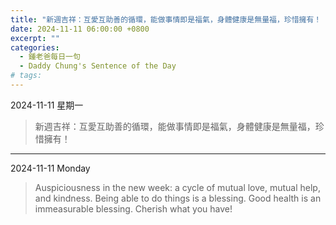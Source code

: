 ```yaml
---
title: "新週吉祥：互愛互助善的循環，能做事情即是福氣，身體健康是無量福，珍惜擁有！ <br> Auspiciousness in the new week: a cycle of mutual love, mutual help, and kindness. Being able to do things is a blessing. Good health is an immeasurable blessing. Cherish what you have!"
date: 2024-11-11 06:00:00 +0800
excerpt: ""
categories:
  - 鍾老爸每日一句
  - Daddy Chung's Sentence of the Day
# tags:
---
```


2024-11-11 星期一

> 新週吉祥：互愛互助善的循環，能做事情即是福氣，身體健康是無量福，珍惜擁有！

---

2024-11-11 Monday

> Auspiciousness in the new week: a cycle of mutual love, mutual help, and kindness. Being able to do things is a blessing. Good health is an immeasurable blessing. Cherish what you have!
